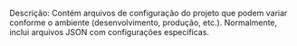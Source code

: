 Descrição: Contém arquivos de configuração do projeto que podem variar conforme o ambiente (desenvolvimento, produção, etc.). Normalmente, inclui arquivos JSON com configurações específicas.